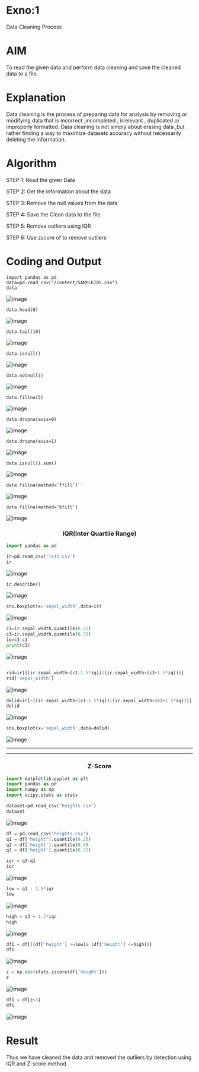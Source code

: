# Exno:1
Data Cleaning Process

# AIM
To read the given data and perform data cleaning and save the cleaned data to a file.

# Explanation
Data cleaning is the process of preparing data for analysis by removing or modifying data that is incorrect ,incompleted , irrelevant , duplicated or improperly formatted. Data cleaning is not simply about erasing data ,but rather finding a way to maximize datasets accuracy without necessarily deleting the information.

# Algorithm
STEP 1: Read the given Data

STEP 2: Get the information about the data

STEP 3: Remove the null values from the data

STEP 4: Save the Clean data to the file

STEP 5: Remove outliers using IQR

STEP 6: Use zscore of to remove outliers

# Coding and Output
```
import pandas as pd
data=pd.read_csv("/content/SAMPLEIDS.csv")
data
```
![image](https://github.com/user-attachments/assets/3a8b9bc1-dfc3-426a-a03f-916802a2cfdd)
```
data.head(8)
```
![image](https://github.com/user-attachments/assets/865bd9c0-eeb8-4cfa-97c6-6ca5b278cb61)
```
data.tail(10)
```
![image](https://github.com/user-attachments/assets/98fa11e7-29d9-40c2-b5aa-0732a51ef0b0)
```
data.isnull()
```
![image](https://github.com/user-attachments/assets/f720bbf7-9403-4b38-95f3-aed5fe32a826)
```
data.notnull()
```
![image](https://github.com/user-attachments/assets/04f9ed53-a7c4-4e1f-89bd-e149e5635240)
```
data.fillna(5)
```
![image](https://github.com/user-attachments/assets/ec6c202b-cac9-4e10-a58c-aa3af17447f6)
```
data.dropna(axis=0)
```
![image](https://github.com/user-attachments/assets/859df947-f277-4fa1-9b7a-ce5512463d01)
```
data.dropna(axis=1)
```
![image](https://github.com/user-attachments/assets/3aef78ff-9e0b-4fc5-9197-8547fb3c69a0)
```
data.isnull().sum()
```
![image](https://github.com/user-attachments/assets/4b1b2db9-9b2c-4f2f-b747-425088aee690)
```
data.fillna(method='ffill')``
```
![image](https://github.com/user-attachments/assets/83648f10-5ffa-4dec-b64e-3c30263b0a0b)
```
data.fillna(method='bfill')
```
![image](https://github.com/user-attachments/assets/25fe38ea-f6c5-4034-97f5-f2bda7486500)

<h3 align="center">IQR(Inter Quartile Range)</h3>

```py
import pandas as pd
```
```py
ir=pd.read_csv('iris.csv')
ir
```
![image](https://github.com/DHINESH-SEC/exno1/assets/118351569/f6f3cc2e-76cb-4f8f-9239-0ddf27fc1190)

```py
ir.describe()
```
![image](https://github.com/DHINESH-SEC/exno1/assets/118351569/51edfdf6-d999-4cc4-ac15-04bc9594df82)

```py
sns.boxplot(x='sepal_width',data=ir)
```
![image](https://github.com/DHINESH-SEC/exno1/assets/118351569/b68ee748-f275-44fe-8cc8-6f19b3e4a386)

```py
c1=ir.sepal_width.quantile(0.25)
c3=ir.sepal_width.quantile(0.75)
iq=c3-c1
print(c3)
```
![image](https://github.com/DHINESH-SEC/exno1/assets/118351569/69d60917-d227-4367-b0ef-ff7ce6e959d8)

```py

rid=ir[((ir.sepal_width<(c1-1.5*iq))|(ir.sepal_width>(c3+1.5*iq)))]
rid['sepal_width']
```
![image](https://github.com/DHINESH-SEC/exno1/assets/118351569/57c049f2-3948-4a40-99b2-af0c54f9395d)

```py
delid=ir[~((ir.sepal_width<(c1-1.5*iq))|(ir.sepal_width>(c3+1.5*iq)))]
delid
```
![image](https://github.com/DHINESH-SEC/exno1/assets/118351569/a1e4026a-3a97-41c7-81c9-92b4ca4997fa)

```py
sns.boxplot(x='sepal_width',data=delid)
```
![image](https://github.com/DHINESH-SEC/exno1/assets/118351569/1e19ac51-2803-4a07-9e0b-d7c2b7583882)

<hr><hr>

<h3 align="center">Z-Score</h3>

```py
import matplotlib.pyplot as plt
import pandas as pd
import numpy as np
import scipy.stats as stats
```
```py
dataset=pd.read_csv("heights.csv")
dataset
```
![image](https://github.com/DHINESH-SEC/exno1/assets/118351569/39c53e03-1ea4-4852-b611-cfd529f2596b)

```py
df = pd.read_csv("heights.csv")
q1 = df['height'].quantile(0.25)
q2 = df['height'].quantile(0.5)
q3 = df['height'].quantile(0.75)
```

```py
iqr = q3-q1
iqr
```
![image](https://github.com/DHINESH-SEC/exno1/assets/118351569/2d26a119-fec1-4349-a5d8-de847121ab75)

```py
low = q1 - 1.5*iqr
low
```
![image](https://github.com/DHINESH-SEC/exno1/assets/118351569/79354921-d9ba-439f-877f-592a0a4ce18e)

```py
high = q3 + 1.5*iqr
high
```
![image](https://github.com/DHINESH-SEC/exno1/assets/118351569/cc3cb025-3fef-4ce6-aa06-4f955c68c37b)


```py
df1 = df[((df['height'] >=low)& (df['height'] <=high))]
df1
```
![image](https://github.com/DHINESH-SEC/exno1/assets/118351569/98644856-3b03-4f58-b361-75be46820c24)

```py
z = np.abs(stats.zscore(df['height']))
z
```
![image](https://github.com/DHINESH-SEC/exno1/assets/118351569/fa7b418c-9efb-4118-9a21-7f271d0fb1d5)

```py
df1 = df[z<3]
df1
```
![image](https://github.com/DHINESH-SEC/exno1/assets/118351569/08be1792-3872-4f44-922f-ff50c606b79e)






















            
# Result
Thus we have cleaned the data and removed the outliers by detection using IQR and Z-score method.
